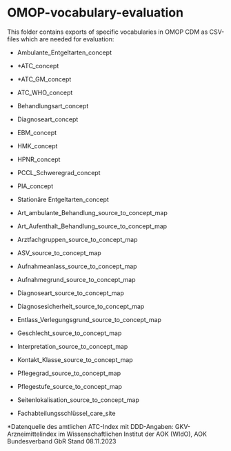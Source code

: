 # OMOP-vocabulary-evaluation

This folder contains exports of specific vocabularies in OMOP CDM as CSV-files which are needed for evaluation:

- Ambulante_Entgeltarten_concept
- *ATC_concept
- *ATC_GM_concept
- ATC_WHO_concept
- Behandlungsart_concept
- Diagnoseart_concept
- EBM_concept
- HMK_concept
- HPNR_concept
- PCCL_Schweregrad_concept
- PIA_concept
- Stationäre Entgeltarten_concept

- Art_ambulante_Behandlung_source_to_concept_map
- Art_Aufenthalt_Behandlung_source_to_concept_map
- Arztfachgruppen_source_to_concept_map
- ASV_source_to_concept_map
- Aufnahmeanlass_source_to_concept_map
- Aufnahmegrund_source_to_concept_map
- Diagnoseart_source_to_concept_map
- Diagnosesicherheit_source_to_concept_map
- Entlass_Verlegungsgrund_source_to_concept_map
- Geschlecht_source_to_concept_map
- Interpretation_source_to_concept_map
- Kontakt_Klasse_source_to_concept_map
- Pflegegrad_source_to_concept_map
- Pflegestufe_source_to_concept_map
- Seitenlokalisation_source_to_concept_map

- Fachabteilungsschlüssel_care_site

*Datenquelle des amtlichen ATC-Index mit DDD-Angaben: GKV-Arzneimittelindex im Wissenschaftlichen Institut der AOK (WIdO), AOK Bundesverband GbR Stand 08.11.2023